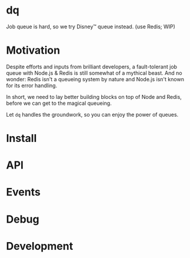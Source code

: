 
dq
==

Job queue is hard, so we try Disney™ queue instead. (use Redis; WIP)


# Motivation

Despite efforts and inputs from brilliant developers, a fault-tolerant job queue with Node.js & Redis is still somewhat of a mythical beast. And no wonder: Redis isn't a queueing system by nature and Node.js isn't known for its error handling.

In short, we need to lay better building blocks on top of Node and Redis, before we can get to the magical queueing.

Let `dq` handles the groundwork, so you can enjoy the power of queues.


# Install

# API

# Events

# Debug

# Development


